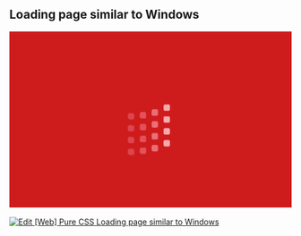 ## Loading page similar to Windows

![Edit [Web] Pure CSS Loading page similar to Windows](../gifs/loading-page-similar-to-windows.gif)

[![Edit [Web] Pure CSS Loading page similar to Windows](https://codesandbox.io/static/img/play-codesandbox.svg)](https://codesandbox.io/s/k52zl3rz23)
